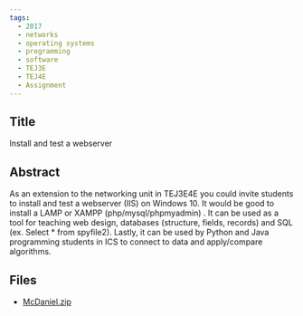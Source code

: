 ```yaml
---
tags:
  - 2017
  - networks
  - operating systems
  - programming
  - software
  - TEJ3E
  - TEJ4E
  - Assignment
---
```

    
## Title

Install and test a webserver

## Abstract

As an extension to the networking unit in TEJ3E4E you could invite students to install and test a webserver (IIS) on Windows 10.   It would be good to install a LAMP or XAMPP (php/mysql/phpmyadmin) .  It can be used as a tool for teaching web design, databases (structure, fields, records) and SQL (ex.  Select * from spyfile2).	Lastly,  it can be used by Python and Java programming students in ICS to connect to data and apply/compare algorithms.

## Files

- [McDaniel.zip](https://www.russellgordon.ca/acse/cemc-cse-resources/resources/2017/Kiley_McDaniel/McDaniel.zip)
